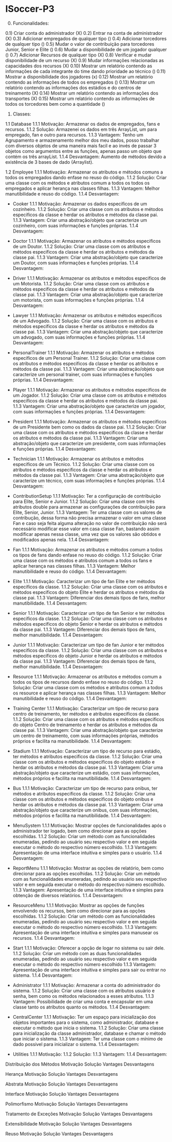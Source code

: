 # ISoccer-P3

0) Funcionalidades:

0.1) Criar conta do administrador (X)
0.2) Entrar na conta de administrador (X)
0.3) Adicionar empregados de qualquer tipo ()
0.4) Adicionar torcedores de qualquer tipo ()
0.5) Mudar o valor de contribuição para torcedores Junior, Senior e Elite ()
0.6) Mudar a disponibilidade de um jogador qualquer ()
0.7) Adicionar Recursos de qualquer tipo (X)
0.8) Verificar e mudar disponibilidade de um recurso (X)
0.9) Mudar informações relacionadas as capacidades dos recursos (X)
0.10) Mostrar um relatório contendo as informações de cada integrante do time dando prioridade ao técnico () 
0.11) Mostrar a disponibilidade dos jogadores (x)
0.12) Mostrar um relatório contendo as informações de todos os empregados ()
0.13) Mostrar um relatório contendo as informações dos estádios e do centros de treinamento (X)
0.14) Mostrar um relatório contendo as informações dos transportes (X)
0.15) Mostrar um relatório contendo as informações de todos os torcedores bem como a quantidade ()




1) Classes:

1.1 Database
	1.1.1 Motivação: Armazenar os dados de empregados, fans e recursos.
	1.1.2 Solução: Armazenei os dados em três ArrayList, um para empregado, fan e outro para recursos.
	1.1.3 Vantagem: Tenho um Agrupamento e armazenamento melhor dos meu dados, posso trabalhar com diversos objetos de uma maneira mais facil e ao invés de passar 3 objetos como argumentos entre as funções, apenas passo um objeto que contém os três arrayList.
	1.1.4 Desvantagem: Aumento de métodos devido a existência de 3 bases de dado (Arraylist).

1.2 Employee
	1.1.1 Motivação: Armazenar os atributos e métodos comuns a todos os empregados dando enfase no reuso do código.
	1.1.2 Solução: Criar uma classe com os métodos e atributos comum a todos os todos os empregados e aplicar herança nas classes filhas. 
	1.1.3 Vantagem: Melhor manutibilidade e reuso do código. 
	1.1.4 Desvantagem:  

- Cooker
	1.1.1 Motivação: Armazenar os dados especificos de um cozinheiro.
	1.1.2 Solução: Criar uma classe com os atributos e métodos especificos da classe e herdar os atributos e métodos da classe pai.
	1.1.3 Vantagem: Criar uma abstração/objeto que caracterize um cozinheiro, com suas informações e funções próprias.
	1.1.4 Desvantagem:
		
- Doctor
	1.1.1 Motivação: Armazenar os atributos e métodos especificos de um Doutor.
	1.1.2 Solução: Criar uma classe com os atributos e métodos especificos da classe e herdar os atributos e métodos da classe pai.
	1.1.3 Vantagem: Criar uma abstração/objeto que caracterize um Doutor, com suas informações e funções próprias.
	1.1.4 Desvantagem:

- Driver
	1.1.1 Motivação: Armazenar os atributos e métodos especificos de um Motorista.
	1.1.2 Solução: Criar uma classe com os atributos e métodos especificos da classe e herdar os atributos e métodos da classe pai.
	1.1.3 Vantagem: Criar uma abstração/objeto que caracterize um motorista, com suas informações e funções próprias.
	1.1.4 Desvantagem:

- Lawyer
	1.1.1 Motivação: Armazenar os atributos e métodos especificos de um Advogado.
	1.1.2 Solução: Criar uma classe com os atributos e métodos especificos da classe e herdar os atributos e métodos da classe pai.
	1.1.3 Vantagem: Criar uma abstração/objeto que caracterize um advogado, com suas informações e funções próprias.
	1.1.4 Desvantagem:

- PersonalTrainer
	1.1.1 Motivação: Armazenar os atributos e métodos especificos de um Personal Trainer. 
	1.1.2 Solução: Criar uma classe com os atributos e métodos especificos da classe e herdar os atributos e métodos da classe pai.
	1.1.3 Vantagem: Criar uma abstração/objeto que caracterize um personal trainer, com suas informações e funções próprias.
	1.1.4 Desvantagem:

- Player
	1.1.1 Motivação: Armazenar os atributos e métodos especificos de um Jogador.
	1.1.2 Solução: Criar uma classe com os atributos e métodos especificos da classe e herdar os atributos e métodos da classe pai.
	1.1.3 Vantagem: Criar uma abstração/objeto que caracterize um jogador, com suas informações e funções próprias.
	1.1.4 Desvantagem:

- President
	1.1.1 Motivação: Armazenar os atributos e métodos especificos de um Presidente bem como os dados da classe pai.
	1.1.2 Solução: Criar uma classe com os atributos e métodos especificos da classe e herdar os atributos e métodos da classe pai.
	1.1.3 Vantagem: Criar uma abstração/objeto que caracterize um presidente, com suas informações e funções próprias.
	1.1.4 Desvantagem:

- Technician
	1.1.1 Motivação: Armazenar os atributos e métodos especificos de um Técnico.
	1.1.2 Solução: Criar uma classe com os atributos e métodos especificos da classe e herdar os atributos e métodos da classe pai.
	1.1.3 Vantagem: Criar uma abstração/objeto que caracterize um técnico, com suas informações e funções próprias.
	1.1.4 Desvantagem:

- ContributionSetup
	1.1.1 Motivação: Ter a configuração de contribuição para Elite, Senior e Junior.
	1.1.2 Solução: Criar uma classe com três atributos double para armazenar as configurações de contribuição para Elite, Senior, Junior.
	1.1.3 Vantagem: Ter uma classe com os valores de contribução, dessa forma não precisa armazenar o valor em uma classe Fan e caso seja feita alguma alteração no valor de contribuição não será necessário modificar esse valor em casa classe Fan, bastando assim modificar apenas nessa classe, uma vez que os valores são obtidos e modificados apenas nela.
	1.1.4 Desvantagem:

- Fan
	1.1.1 Motivação: Armazenar os atributos e métodos comum a todos os tipos de fans dando enfase no reuso do código.
	1.1.2 Solução: Criar uma classe com os métodos e atributos comum a todos os fans e aplicar herança nas classes filhas.
	1.1.3 Vantagem: Melhor manutibilidade e reuso do código.
	1.1.4 Desvantagem:

- Elite
	1.1.1 Motivação: Caracterizar um tipo de fan Elite e ter métodos especificos da classe.
	1.1.2 Solução: Criar uma classe com os atributos e métodos especificos do objeto Elite e herdar os atributos e métodos da classe pai.
	1.1.3 Vantagem: Diferenciar dos demais tipos de fans, melhor manutibilidade. 
	1.1.4 Desvantagem:

- Senior
	1.1.1 Motivação: Caracterizar um tipo de fan Senior e ter métodos especificos da classe.
	1.1.2 Solução: Criar uma classe com os atributos e métodos especificos do objeto Senior e herdar os atributos e métodos da classe pai.
	1.1.3 Vantagem: Diferenciar dos demais tipos de fans, melhor manutibilidade.
	1.1.4 Desvantagem:

- Junior
	1.1.1 Motivação: Caracterizar um tipo de fan Junior e ter métodos especificos da classe.
	1.1.2 Solução: Criar uma classe com os atributos e métodos especificos do objeto Junior e herdar os atributos e métodos da classe pai.
	1.1.3 Vantagem: Diferenciar dos demais tipos de fans, melhor manutibilidade.
	1.1.4 Desvantagem:


- Resource
	1.1.1 Motivação: Armazenar os atributos e métodos comum a todos os tipos de recursos dando enfase no reuso do código.
	1.1.2 Solução: Criar uma classe com os métodos e atributos comum a todos os resource e aplicar herança nas classes filhas. 
	1.1.3 Vantagem: Melhor manutibilidade e reuso do código. 
	1.1.4 Desvantagem:

- Training Center
	1.1.1 Motivação: Caracterizar um tipo de recurso para centro de treinamento, ter métodos e atributos especificos da classe.
	1.1.2 Solução: Criar uma classe com os atributos e métodos especificos do objeto Centro de treinamento e herdar os atributos e métodos da classe pai.
	1.1.3 Vantagem: Criar uma abstração/objeto que caracterize um centro de treinamento, com suas informações próprias, métodos próprios e facilita na manutibilidade.
	1.1.4 Desvantagem:

- Stadium
	1.1.1 Motivação: Caracterizar um tipo de recurso para estádio, ter métodos e atributos especificos da classe.
	1.1.2 Solução: Criar uma classe com os atributos e métodos especificos do objeto estádio e herdar os atributos e métodos da classe pai.
	1.1.3 Vantagem: Criar uma abstração/objeto que caracterize um estádio, com suas informações, métodos próprios e facilita na manutibilidade.
	1.1.4 Desvantagem:

- Bus
	1.1.1 Motivação: Caracterizar um tipo de recurso para onibus, ter métodos e atributos especificos da classe.
	1.1.2 Solução: Criar uma classe com os atributos e métodos especificos do objeto onibus e herdar os atributos e métodos da classe pai.
	1.1.3 Vantagem: Criar uma abstração/objeto que caracterize um onibus, com suas informações, métodos próprios e facilita na manutibilidade.
	1.1.4 Desvantagem:

- MenuSystem
	1.1.1 Motivação: Mostrar opções de funcionalidades após o administrador ter logado, bem como direcionar para as opções escolhidas. 
	1.1.2 Solução: Criar um método com as funcionalidades enumeradas, pedindo ao usuário seu respectivo valor e em seguida executar o método do respectivo número escolhido.
	1.1.3 Vantagem: Apresentação de uma interface intuitiva e simples para o usuário.
	1.1.4 Desvantagem:

- ReportMenu
	1.1.1 Motivação: Mostrar as opções de relatório, bem como direcionar para as opções escolhidas.
	1.1.2 Solução: Criar um método com as funcionalidades enumeradas, pedindo ao usuário seu respectivo valor e em seguida executar o método do respectivo número escolhido.
	1.1.3 Vantagem: Apresentação de uma interface intuitiva e simples para obtenção de diversos relatórios.
	1.1.4 Desvantagem:

- ResourceMenu
	1.1.1 Motivação: Mostrar as opções de funções envolvendo os recursos, bem como direcionar para as opções escolhidas.
	1.1.2 Solução: Criar um método com as funcionalidades enumeradas, pedindo ao usuário seu respectivo valor e em seguida executar o método do respectivo número escolhido.
	1.1.3 Vantagem: Apresentação de uma interface intuitiva e simples para manusear os recursos.
	1.1.4 Desvantagem:

- Start
	1.1.1 Motivação: Oferecer a opção de logar no sistema ou sair dele.
	1.1.2 Solução: Criar um método com as duas funcionalidades enumeradas, pedindo ao usuário seu respectivo valor e em seguida executar o método do respectivo número escolhido
	1.1.3 Vantagem: Apresentação de uma interface intuitiva e simples para sair ou entrar no sistema.
	1.1.4 Desvantagem:

- Administrator
	1.1.1 Motivação: Armazenar a conta do administrador do sistema.
	1.1.2 Solução: Criar uma classe com os atributos usuário e senha, bem como os métodos relacionados a esses atributos.
	1.1.3 Vantagem: Possibilidade de criar uma conta e encapsular em uma classe tanto os atributos quanto os métodos.
	1.1.4 Desvantagem:

- CentralCenter
	1.1.1 Motivação: Ter um espaço para inicialização dos objetos importantes para o sistema, como administrador, database e executar o método que inicia o sistema. 
	1.1.2 Solução: Criar uma classe para inicialização da classe administrador, database e chamar o método que iniciar o sistema.
	1.1.3 Vantagem: Ter uma classe com o mínimo de dado possivel para inicializar o sistema.
	1.1.4 Desvantagem:

- Utilities
	1.1.1 Motivação: 
	1.1.2 Solução: 
	1.1.3 Vantagem: 
	1.1.4 Desvantagem:

Distribuição dos Métodos
Motivação
Solução
Vantages
Desvantagens

Herança
Motivação
Solução
Vantages
Desvantagens

Abstrata
Motivação
Solução
Vantages
Desvantagens

Interface
Motivação
Solução
Vantages
Desvantagens

Polimorfismo
Motivação
Solução
Vantages
Desvantagens

Tratamento de Exceções
Motivação
Solução
Vantages
Desvantagens

Extensibilidade
Motivação
Solução
Vantages
Desvantagens

Reuso
Motivação
Solução
Vantages
Desvantagens
